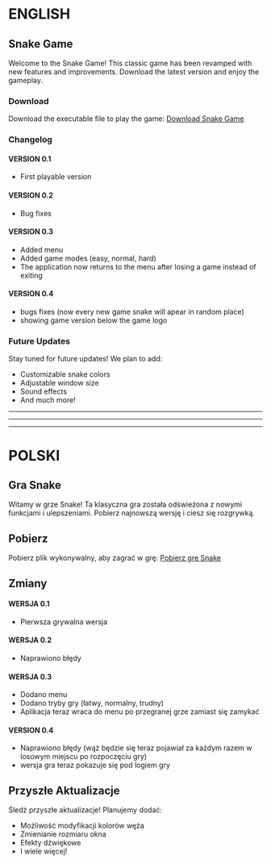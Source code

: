 # ENGLISH
## Snake Game

Welcome to the Snake Game! This classic game has been revamped with new features and improvements. Download the latest version and enjoy the gameplay.

### Download

Download the executable file to play the game: [Download Snake Game](https://drive.google.com/drive/folders/1vZn0zCFkUq48Q8wcSZTOFf37SWBKKMMr?usp=sharing)

### Changelog

#### VERSION 0.1
- First playable version

#### VERSION 0.2
- Bug fixes

#### VERSION 0.3
- Added menu
- Added game modes (easy, normal, hard)
- The application now returns to the menu after losing a game instead of exiting

#### VERSION 0.4
- bugs fixes (now every new game snake will apear in random place)
- showing game version below the game logo

### Future Updates

Stay tuned for future updates! We plan to add:
- Customizable snake colors
- Adjustable window size
- Sound effects
- And much more!
  
------------------------------------------------------------------------------------------------------------------------------------------
------------------------------------------------------------------------------------------------------------------------------------------
------------------------------------------------------------------------------------------------------------------------------------------

# POLSKI
## Gra Snake

Witamy w grze Snake! Ta klasyczna gra została odświeżona z nowymi funkcjami i ulepszeniami. Pobierz najnowszą wersję i ciesz się rozgrywką.

## Pobierz

Pobierz plik wykonywalny, aby zagrać w grę: [Pobierz grę Snake](https://drive.google.com/drive/folders/1vZn0zCFkUq48Q8wcSZTOFf37SWBKKMMr?usp=sharing)

## Zmiany

#### WERSJA 0.1
- Pierwsza grywalna wersja

#### WERSJA 0.2
- Naprawiono błędy

#### WERSJA 0.3
- Dodano menu
- Dodano tryby gry (łatwy, normalny, trudny)
- Aplikacja teraz wraca do menu po przegranej grze zamiast się zamykać

#### VERSION 0.4
- Naprawiono błędy (wąż będzie się teraz pojawiał za każdym razem w losowym miejscu po rozpoczęciu gry)
- wersja gra teraz pokazuje się pod logiem gry

## Przyszłe Aktualizacje

Śledź przyszłe aktualizacje! Planujemy dodać:
- Możliwość modyfikacji kolorów węża
- Zmienianie rozmiaru okna
- Efekty dźwiękowe
- I wiele więcej!
